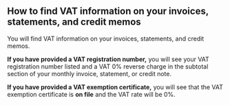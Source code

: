 ## How to find VAT information on your invoices, statements, and credit memos

You will find VAT information on your invoices, statements, and credit memos.

**If you have provided a VAT registration number,**  you will see your VAT registration number listed and a VAT 0% reverse charge in the subtotal section of your monthly invoice, statement, or credit note.

**If you have provided a VAT exemption certificate,**  you will see that the VAT exemption certificate is **on file** and the VAT rate will be 0%.


